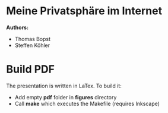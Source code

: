 Meine Privatsphäre im Internet
==============================
**Authors:**
 - Thomas Bopst
 - Steffen Köhler

# Build PDF
The presentation is written in LaTex. To build it:
 - Add empty **pdf** folder in **figures** directory
 - Call **make** which executes the Makefile (requires Inkscape)